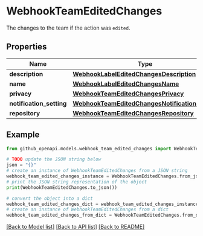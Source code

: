 # WebhookTeamEditedChanges

The changes to the team if the action was `edited`.

## Properties

Name | Type | Description | Notes
------------ | ------------- | ------------- | -------------
**description** | [**WebhookLabelEditedChangesDescription**](WebhookLabelEditedChangesDescription.md) |  | [optional] 
**name** | [**WebhookLabelEditedChangesName**](WebhookLabelEditedChangesName.md) |  | [optional] 
**privacy** | [**WebhookTeamEditedChangesPrivacy**](WebhookTeamEditedChangesPrivacy.md) |  | [optional] 
**notification_setting** | [**WebhookTeamEditedChangesNotificationSetting**](WebhookTeamEditedChangesNotificationSetting.md) |  | [optional] 
**repository** | [**WebhookTeamEditedChangesRepository**](WebhookTeamEditedChangesRepository.md) |  | [optional] 

## Example

```python
from github_openapi.models.webhook_team_edited_changes import WebhookTeamEditedChanges

# TODO update the JSON string below
json = "{}"
# create an instance of WebhookTeamEditedChanges from a JSON string
webhook_team_edited_changes_instance = WebhookTeamEditedChanges.from_json(json)
# print the JSON string representation of the object
print(WebhookTeamEditedChanges.to_json())

# convert the object into a dict
webhook_team_edited_changes_dict = webhook_team_edited_changes_instance.to_dict()
# create an instance of WebhookTeamEditedChanges from a dict
webhook_team_edited_changes_from_dict = WebhookTeamEditedChanges.from_dict(webhook_team_edited_changes_dict)
```
[[Back to Model list]](../README.md#documentation-for-models) [[Back to API list]](../README.md#documentation-for-api-endpoints) [[Back to README]](../README.md)


